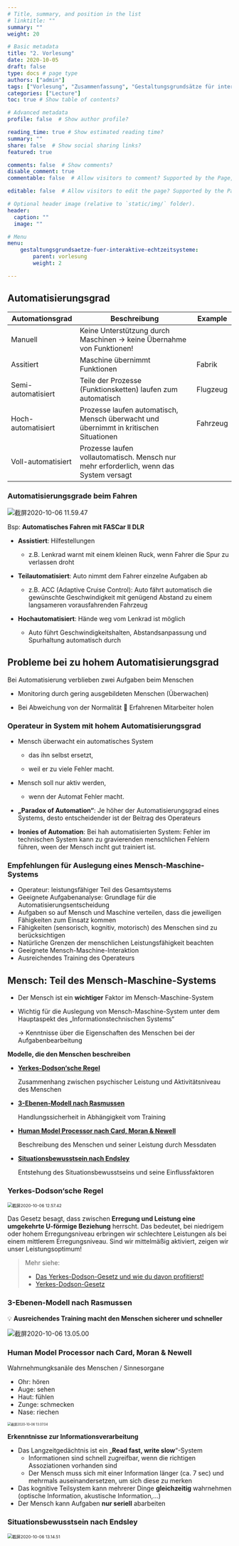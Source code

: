 ```yaml
---
# Title, summary, and position in the list
# linktitle: ""
summary: ""
weight: 20

# Basic metadata
title: "2. Vorlesung"
date: 2020-10-05
draft: false
type: docs # page type
authors: ["admin"]
tags: ["Vorlesung", "Zusammenfassung", "Gestaltungsgrundsätze für interaktive Echtzeitsysteme"]
categories: ["Lecture"]
toc: true # Show table of contents?

# Advanced metadata
profile: false  # Show author profile?

reading_time: true # Show estimated reading time?
summary: ""
share: false  # Show social sharing links?
featured: true

comments: false  # Show comments?
disable_comment: true
commentable: false  # Allow visitors to comment? Supported by the Page, Post, and Docs content types.

editable: false  # Allow visitors to edit the page? Supported by the Page, Post, and Docs content types.

# Optional header image (relative to `static/img/` folder).
header:
  caption: ""
  image: ""

# Menu
menu: 
    gestaltungsgrundsaetze-fuer-interaktive-echtzeitsysteme:
        parent: vorlesung
        weight: 2

---
```


## Automatisierungsgrad

| Automationsgrad    | Beschreibung                                                 | Example  |
| ------------------ | ------------------------------------------------------------ | -------- |
| Manuell            | Keine Unterstützung durch Maschinen $\rightarrow$ keine Übernahme von Funktionen! |          |
| Assitiert          | Maschine übernimmt Funktionen                                | Fabrik   |
| Semi-automatisiert | Teile der Prozesse (Funktionsketten) laufen zum automatisch  | Flugzeug |
| Hoch-automatisiert | Prozesse laufen automatisch, Mensch überwacht und übernimmt in kritischen Situationen | Fahrzeug |
| Voll-automatisiert | Prozesse laufen vollautomatisch. Mensch nur mehr erforderlich, wenn das System versagt |          |

### Automatisierungsgrade beim Fahren

![截屏2020-10-06 11.59.47](https://raw.githubusercontent.com/EckoTan0804/upic-repo/master/uPic/截屏2020-10-06%2011.59.47.png)

Bsp: **Automatisches Fahren mit FASCar II DLR**

- **Assistiert**: Hilfestellungen
  - z.B. Lenkrad warnt mit einem kleinen Ruck, wenn Fahrer die Spur zu verlassen droht

- **Teilautomatisiert**: Auto nimmt dem Fahrer einzelne Aufgaben ab
  - z.B. ACC (Adaptive Cruise Control): Auto fährt automatisch die gewünschte Geschwindigkeit mit genügend Abstand zu einem langsameren vorausfahrenden Fahrzeug
- **Hochautomatisiert**: Hände weg vom Lenkrad ist möglich
  - Auto führt Geschwindigkeitshalten, Abstandsanpassung und Spurhaltung automatisch durch

## Probleme bei zu hohem Automatisierungsgrad

Bei Automatisierung verblieben zwei Aufgaben beim Menschen

- Monitoring durch gering ausgebildeten Menschen (Überwachen)

- Bei Abweichung von der Normalität  Erfahrenen Mitarbeiter holen

### Operateur in System mit hohem Automatisierungsgrad

- Mensch überwacht ein automatisches System 
  - das ihn selbst ersetzt,

  - weil er zu viele Fehler macht.
- Mensch soll nur aktiv werden,
  - wenn der Automat Fehler macht.

- **„Paradox of Automation“**: Je höher der Automatisierungsgrad eines Systems, desto entscheidender ist der Beitrag des Operateurs
- **Ironies of Automation**: Bei hah automatisierten System: Fehler im technischen System kann zu gravierenden menschlichen Fehlern führen, ween der Mensch incht gut trainiert ist.

### Empfehlungen für Auslegung eines Mensch-Maschine-Systems

- Operateur: leistungsfähiger Teil des Gesamtsystems
- Geeignete Aufgabenanalyse: Grundlage für die Automatisierungsentscheidung
- Aufgaben so auf Mensch und Maschine verteilen, dass die jeweiligen Fähigkeiten zum Einsatz kommen
- Fähigkeiten (sensorisch, kognitiv, motorisch) des Menschen sind zu berücksichtigen
- Natürliche Grenzen der menschlichen Leistungsfähigkeit beachten
- Geeignete Mensch-Maschine-Interaktion
- Ausreichendes Training des Operateurs

## Mensch: Teil des Mensch-Maschine-Systems

- Der Mensch ist ein **wichtiger** Faktor im Mensch-Maschine-System

- Wichtig für die Auslegung von Mensch-Maschine-System unter dem Hauptaspekt des „Informationstechnischen Systems“

  $\rightarrow$ Kenntnisse über die Eigenschaften des Menschen bei der Aufgabenbearbeitung

**Modelle, die den Menschen beschreiben**

- [**Yerkes-Dodson‘sche Regel**](#yerkes-dodsonscheregel)

  Zusammenhang zwischen psychischer Leistung und Aktivitätsniveau des Menschen

- [**3-Ebenen-Modell nach Rasmussen**](#3-ebenen-modell-nach-rasmussen)

  Handlungssicherheit in Abhängigkeit vom Training

- [**Human Model Processor nach Card, Moran & Newell**](#human-model-processor-nach-card-moran--newell)

  Beschreibung des Menschen und seiner Leistung durch Messdaten

- [**Situationsbewusstsein nach Endsley**](#situationsbewusstsein-nach-endsley)

  Entstehung des Situationsbewusstseins und seine Einflussfaktoren

### Yerkes-Dodson‘sche Regel

<img src="https://raw.githubusercontent.com/EckoTan0804/upic-repo/master/uPic/截屏2020-10-06%2012.57.42.png" alt="截屏2020-10-06 12.57.42" style="zoom:67%;" />

Das Gesetz besagt, dass zwischen **Erregung und Leistung eine umgekehrte U-förmige Beziehung** herrscht. Das bedeutet, bei niedrigem oder hohem Erregungsniveau erbringen wir schlechtere Leistungen als bei einem mittlerem Erregungsniveau. Sind wir mittelmäßig aktiviert, zeigen wir unser Leistungsoptimum!

> Mehr siehe:
>
> - [Das Yerkes-Dodson-Gesetz und wie du davon profitierst!](https://motiviert-studiert.de/yerkes-dodson-gesetz/)
> - [Yerkes-Dodson-Gesetz](https://de.wikipedia.org/wiki/Yerkes-Dodson-Gesetz)

### 3-Ebenen-Modell nach Rasmussen

💡 **Ausreichendes Training macht den Menschen sicherer und schneller**

![截屏2020-10-06 13.05.00](https://raw.githubusercontent.com/EckoTan0804/upic-repo/master/uPic/截屏2020-10-06%2013.05.00.png)

### Human Model Processor nach Card, Moran & Newell

Wahrnehmungksanäle des Menschen / Sinnesorgane

- Ohr: hören
- Auge: sehen
- Haut: fühlen
- Zunge: schmecken
- Nase: riechen

<img src="https://raw.githubusercontent.com/EckoTan0804/upic-repo/master/uPic/截屏2020-10-06%2013.07.04.png" alt="截屏2020-10-06 13.07.04" style="zoom:50%;" />

**Erkenntnisse zur Informationsverarbeitung**

- Das Langzeitgedächtnis ist ein „**Read fast, write slow**“-System
  - Informationen sind schnell zugreifbar, wenn die richtigen Assoziationen vorhanden sind
  - Der Mensch muss sich mit einer Information länger (ca. 7 sec) und mehrmals auseinandersetzen, um sich diese zu merken
- Das kognitive Teilsystem kann mehrerer Dinge **gleichzeitig** wahrnehmen (optische Information, akustische Information,...)
- Der Mensch kann Aufgaben **nur seriell** abarbeiten

### Situationsbewusstsein nach Endsley

<img src="https://raw.githubusercontent.com/EckoTan0804/upic-repo/master/uPic/截屏2020-10-06%2013.14.51.png" alt="截屏2020-10-06 13.14.51" style="zoom:67%;" />

